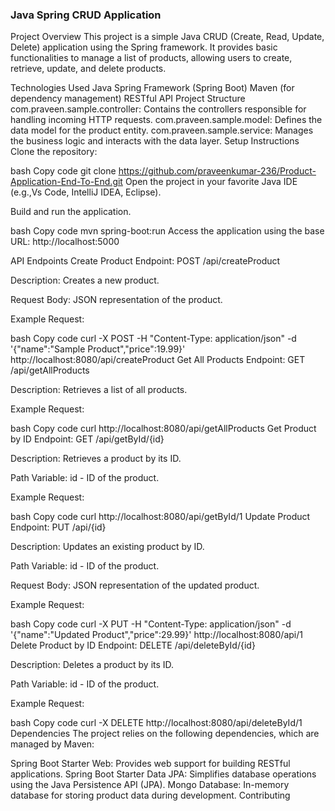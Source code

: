 <h3><b>Java Spring CRUD Application</b></h3>
Project Overview
This project is a simple Java CRUD (Create, Read, Update, Delete) application using the Spring framework. It provides basic functionalities to manage a list of products, allowing users to create, retrieve, update, and delete products.

Technologies Used
Java
Spring Framework (Spring Boot)
Maven (for dependency management)
RESTful API
Project Structure
com.praveen.sample.controller: Contains the controllers responsible for handling incoming HTTP requests.
com.praveen.sample.model: Defines the data model for the product entity.
com.praveen.sample.service: Manages the business logic and interacts with the data layer.
Setup Instructions
Clone the repository:

bash
Copy code
git clone https://github.com/praveenkumar-236/Product-Application-End-To-End.git
Open the project in your favorite Java IDE (e.g.,Vs Code, IntelliJ IDEA, Eclipse).

Build and run the application.

bash
Copy code
mvn spring-boot:run
Access the application using the base URL: http://localhost:5000

API Endpoints
Create Product
Endpoint: POST /api/createProduct

Description: Creates a new product.

Request Body: JSON representation of the product.

Example Request:

bash
Copy code
curl -X POST -H "Content-Type: application/json" -d '{"name":"Sample Product","price":19.99}' http://localhost:8080/api/createProduct
Get All Products
Endpoint: GET /api/getAllProducts

Description: Retrieves a list of all products.

Example Request:

bash
Copy code
curl http://localhost:8080/api/getAllProducts
Get Product by ID
Endpoint: GET /api/getById/{id}

Description: Retrieves a product by its ID.

Path Variable: id - ID of the product.

Example Request:

bash
Copy code
curl http://localhost:8080/api/getById/1
Update Product
Endpoint: PUT /api/{id}

Description: Updates an existing product by ID.

Path Variable: id - ID of the product.

Request Body: JSON representation of the updated product.

Example Request:

bash
Copy code
curl -X PUT -H "Content-Type: application/json" -d '{"name":"Updated Product","price":29.99}' http://localhost:8080/api/1
Delete Product by ID
Endpoint: DELETE /api/deleteById/{id}

Description: Deletes a product by its ID.

Path Variable: id - ID of the product.

Example Request:

bash
Copy code
curl -X DELETE http://localhost:8080/api/deleteById/1
Dependencies
The project relies on the following dependencies, which are managed by Maven:

Spring Boot Starter Web: Provides web support for building RESTful applications.
Spring Boot Starter Data JPA: Simplifies database operations using the Java Persistence API (JPA).
Mongo Database: In-memory database for storing product data during development.
Contributing
 
